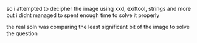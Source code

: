 so i attempted to decipher the image using xxd, exiftool, strings and more but i didnt managed to spent enough time to solve it properly

the real soln was comparing the least significant bit of the image to solve the question